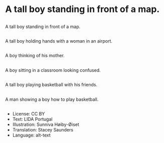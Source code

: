 # A tall boy standing in front of a map.

##
A tall boy standing in front of a map.

##
A tall boy holding hands with a woman in an airport.

##
A boy thinking of his mother.

##
A boy sitting in a classroom looking confused.

##
A tall boy playing basketball with his friends.

##
A man showing a boy how to play basketball.

##
* License: CC BY
* Text: LIDA Portugal
* Illustration: Sunniva Høiby-Øiset
* Translation: Stacey Saunders
* Language: alt-text
